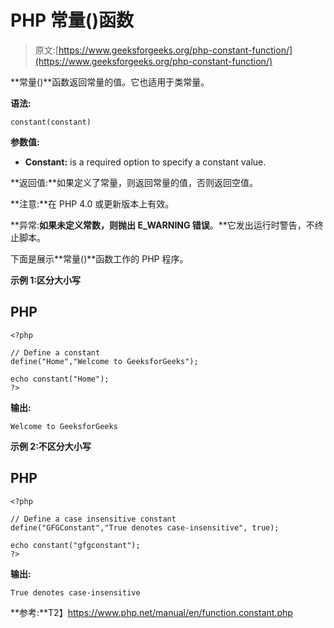 # PHP 常量()函数

> 原文:[https://www.geeksforgeeks.org/php-constant-function/](https://www.geeksforgeeks.org/php-constant-function/)

**常量()**函数返回常量的值。它也适用于类常量。

**语法:**

```
constant(constant)
```

**参数值:**

*   **Constant:** is a required option to specify a constant value.

**返回值:**如果定义了常量，则返回常量的值，否则返回空值。

**注意:**在 PHP 4.0 或更新版本上有效。

**异常:**如果未定义常数，则抛出 **E_WARNING** 错误**。**它发出运行时警告，不终止脚本。

下面是展示**常量()**函数工作的 PHP 程序。

**示例 1:区分大小写**

## PHP

```
<?php

// Define a constant
define("Home","Welcome to GeeksforGeeks");

echo constant("Home");
?>
```

**输出:**

```
Welcome to GeeksforGeeks
```

**示例 2:不区分大小写**

## PHP

```
<?php

// Define a case insensitive constant
define("GFGConstant","True denotes case-insensitive", true);

echo constant("gfgconstant");
?>
```

**输出:**

```
True denotes case-insensitive
```

**参考:**T2】https://www.php.net/manual/en/function.constant.php